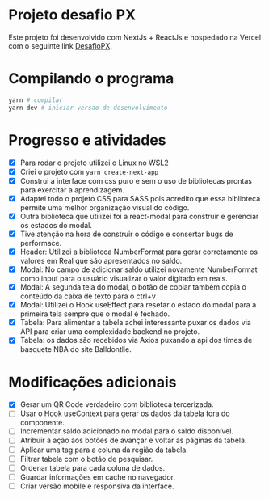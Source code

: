 # Projeto desafio PX

Este projeto foi desenvolvido com NextJs + ReactJs e hospedado na Vercel com o seguinte link [DesafioPX](https://desafio-px.vercel.app/).

# Compilando o programa

```bash
yarn # compilar
yarn dev # iniciar versao de desenvolvimento
```

# Progresso e atividades

- [x] Para rodar o projeto utilizei o Linux no WSL2
- [X] Criei o projeto com `yarn create-next-app`
- [X] Construi a interface com css puro e sem o uso de bibliotecas prontas para exercitar a aprendizagem.
- [X] Adaptei todo o projeto CSS para SASS pois acredito que essa biblioteca permite uma melhor organização visual do código.
- [X] Outra biblioteca que utilizei foi a react-modal para construir e gerenciar os estados do modal.
- [X] Tive atenção na hora de construir o código e consertar bugs de performace.
- [X] Header: Utilizei a biblioteca NumberFormat para gerar corretamente os valores em Real que são apresentados no saldo.
- [X] Modal: No campo de adicionar saldo utilizei novamente NumberFormat como input para o usuário visualizar o valor digitado em reais. 
- [X] Modal: A segunda tela do modal, o botão de copiar também copia o conteúdo da caixa de texto para o ctrl+v
- [X] Modal: Utilizei o Hook useEffect para resetar o estado do modal para a primeira tela sempre que o modal é fechado.
- [X] Tabela: Para alimentar a tabela achei interessante puxar os dados via API para criar uma complexidade backend no projeto.
- [X] Tabela: os dados são recebidos via Axios puxando a api dos times de basquete NBA do site Balldontlie.

# Modificações adicionais

- [X] Gerar um QR Code verdadeiro com biblioteca tercerizada.
- [ ] Usar o Hook useContext para gerar os dados da tabela fora do componente.
- [ ] Incrementar saldo adicionado no modal para o saldo disponível.
- [ ] Atribuir a ação aos botões de avançar e voltar as páginas da tabela.
- [ ] Aplicar uma tag para a coluna da região da tabela.
- [ ] Filtrar tabela com o botão de pesquisar.
- [ ] Ordenar tabela para cada coluna de dados.
- [ ] Guardar informações em cache no navegador.
- [ ] Criar versão mobile e responsiva da interface.
